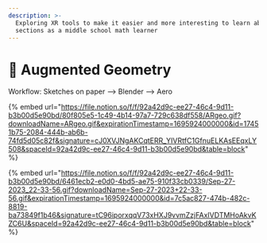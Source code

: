 ```yaml
---
description: >-
  Exploring XR tools to make it easier and more interesting to learn about solid
  sections as a middle school math learner
---
```


# 🧊 Augmented Geometry

Workflow: Sketches on paper --> Blender --> Aero



{% embed url="https://file.notion.so/f/f/92a42d9c-ee27-46c4-9d11-b3b00d5e90bd/80f805e5-1c49-4b14-97a7-729c638df558/ARgeo.gif?downloadName=ARgeo.gif&expirationTimestamp=1695924000000&id=17451b75-2084-444b-ab6b-74fd5d05c82f&signature=cJ0XVJNgAKCqtERR_YIVRtfC1GfnuELKAsEEqxLY508&spaceId=92a42d9c-ee27-46c4-9d11-b3b00d5e90bd&table=block" %}

{% embed url="https://file.notion.so/f/f/92a42d9c-ee27-46c4-9d11-b3b00d5e90bd/6461ecb2-e0d0-4bd5-ae75-910f33cb0339/Sep-27-2023_22-33-56.gif?downloadName=Sep-27-2023+22-33-56.gif&expirationTimestamp=1695924000000&id=7c5ac827-474b-482c-8819-ba73849f1b46&signature=tC96iporxqqV73xHXJ9vvmZzjFAxIVDTMHoAkvKZC6U&spaceId=92a42d9c-ee27-46c4-9d11-b3b00d5e90bd&table=block" %}
